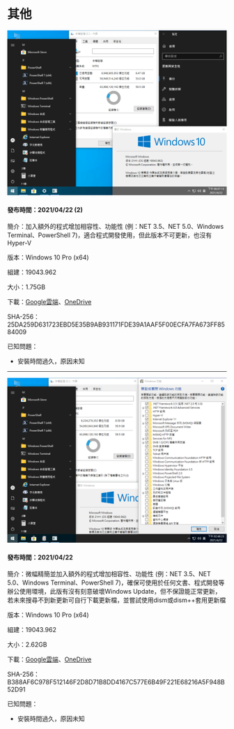 # 其他

![Win10_21H1_(19043.962)_20210422-2.png](/preview/Win10_21H1_(19043.962)_20210422-2.png)

#### 發布時間：2021/04/22 (2)

簡介：加入額外的程式增加相容性、功能性 (例：NET 3.5、NET 5.0、Windows Terminal、PowerShell 7)，適合程式開發使用，但此版本不可更新，也沒有Hyper-V

版本：Windows 10 Pro (x64)

組建：19043.962

大小：1.75GB

下載：[Google雲端](http://tiny.cc/w10_21H1_20210422_2)、[OneDrive](http://tiny.cc/w10_21H1_20210422_2_o)

SHA-256：25DA259D631723EBD5E35B9AB931171FDE39A1AAF5F00ECFA7FA673FF8584009

已知問題：
- 安裝時間過久，原因未知

----

![Win10_21H1_(19043.962)_20210422.png](/preview/Win10_21H1_(19043.962)_20210422.png)

#### 發布時間：2021/04/22

簡介：微幅精簡並加入額外的程式增加相容性、功能性 (例：NET 3.5、NET 5.0、Windows Terminal、PowerShell 7)，確保可使用於任何文書、程式開發等辦公使用環境，此版有沒有刻意破壞Windows Update，但不保證能正常更新，若未來搜尋不到新更新可自行下載更新檔，並嘗試使用dism或dism++套用更新檔

版本：Windows 10 Pro (x64)

組建：19043.962

大小：2.62GB

下載：[Google雲端](http://tiny.cc/w10_21H1_20210422)、[OneDrive](http://tiny.cc/w10_21H1_20210422_o)

SHA-256：B388AF6C978F512146F2D8D71B8DD4167C577E6B49F221E68216A5F948B52D91

已知問題：
- 安裝時間過久，原因未知
